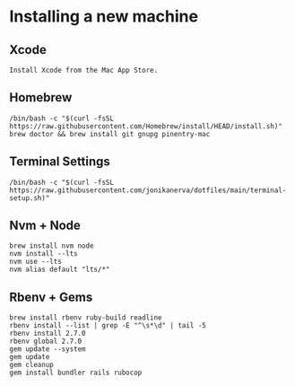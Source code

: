 # Installing a new machine

## Xcode

    Install Xcode from the Mac App Store.

## Homebrew

    /bin/bash -c "$(curl -fsSL https://raw.githubusercontent.com/Homebrew/install/HEAD/install.sh)"
    brew doctor && brew install git gnupg pinentry-mac

## Terminal Settings

    /bin/bash -c "$(curl -fsSL https://raw.githubusercontent.com/jonikanerva/dotfiles/main/terminal-setup.sh)"

## Nvm + Node

    brew install nvm node
    nvm install --lts
    nvm use --lts
    nvm alias default "lts/*"

## Rbenv + Gems

    brew install rbenv ruby-build readline
    rbenv install --list | grep -E "^\s*\d" | tail -5
    rbenv install 2.7.0
    rbenv global 2.7.0
    gem update --system
    gem update
    gem cleanup
    gem install bundler rails rubocop
